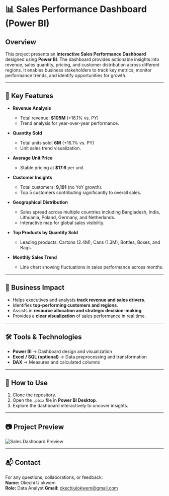 # 📊 Sales Performance Dashboard (Power BI)

## Overview  
This project presents an **interactive Sales Performance Dashboard** designed using **Power BI**. The dashboard provides actionable insights into revenue, sales quantity, pricing, and customer distribution across different regions. It enables business stakeholders to track key metrics, monitor performance trends, and identify opportunities for growth.

---

## 🔑 Key Features  
- **Revenue Analysis**  
  - Total revenue: **$105M** (+16.1% vs. PY)  
  - Trend analysis for year-over-year performance.  

- **Quantity Sold**  
  - Total units sold: **6M** (+16.1% vs. PY)  
  - Unit sales trend visualization.  

- **Average Unit Price**  
  - Stable pricing at **$17.6** per unit.  

- **Customer Insights**  
  - Total customers: **9,191** (no YoY growth).  
  - Top 5 customers contributing significantly to overall sales.  

- **Geographical Distribution**  
  - Sales spread across multiple countries including Bangladesh, India, Lithuania, Poland, Germany, and Netherlands.  
  - Interactive map for global sales visibility.  

- **Top Products by Quantity Sold**  
  - Leading products: Cartons (2.4M), Cans (1.3M), Bottles, Boxes, and Bags.  

- **Monthly Sales Trend**  
  - Line chart showing fluctuations in sales performance across months.  

---

## 🎯 Business Impact  
- Helps executives and analysts **track revenue and sales drivers**.  
- Identifies **top-performing customers and regions**.  
- Assists in **resource allocation and strategic decision-making**.  
- Provides a **clear visualization** of sales performance in real time.  

---

## 🛠 Tools & Technologies  
- **Power BI** → Dashboard design and visualization  
- **Excel / SQL (optional)** → Data preprocessing and transformation  
- **DAX** → Measures and calculated columns  

---

## 📌 How to Use  
1. Clone the repository.  
2. Open the `.pbix` file in **Power BI Desktop**.  
3. Explore the dashboard interactively to uncover insights.  

---

## 📷 Project Preview  
![Sales Dashboard Preview](./My%20Dashboard%20Image.jpeg)  

---

## 📬 Contact  
For any questions, collaborations, or feedback:  
**Name:** Okechi Ulokwem  
**Role:** Data Analyst
**Gmail:** okechiulokwem@gmail.com
